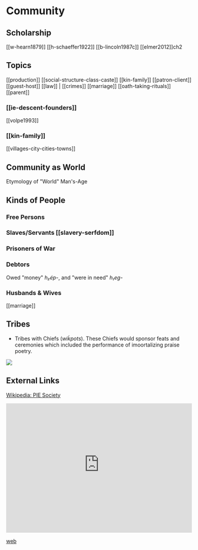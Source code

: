 # Community
## Scholarship
[[w-hearn1879]]
[[h-schaeffer1922]]
[[b-lincoln1987c]]
[[elmer2012]]ch2


## Topics
[[production]]
[[social-structure-class-caste]]
[[kin-family]]
[[patron-client]]
[[guest-host]]
[[law]] | [[crimes]]
[[marriage]]
[[oath-taking-rituals]]
[[parent]]

### [[ie-descent-founders]]
[[volpe1993]]
### [[kin-family]]
[[villages-city-cities-towns]]

## Community as World
Etymology of "World" Man's-Age


## Kinds of People
### Free Persons
### Slaves/Servants [[slavery-serfdom]]
### Prisoners of War
### Debtors
Owed "money" *h₂ép-*, and "were in need" *h₁eg-*
### Husbands & Wives
[[marriage]]


## Tribes
- Tribes with Chiefs (*wiḱpots*). These Chiefs would sponsor feats and ceremonies which included the performance of imoortalizing praise poetry.

![](a/community.png)




 ## External Links
 
 [Wikipedia: PIE Society](https://en.wikipedia.org/wiki/Proto-Indo-European-society)

<iframe width="100%" height="350" frameborder="0" allow="accelerometer; autoplay; clipboard-write; encrypted-media; gyroscope; picture-in-picture" allowfullscreen src="https://www.indo-european-connection.com/religion/customs"></iframe>

[web](https://www.indo-european-connection.com/religion/customs)